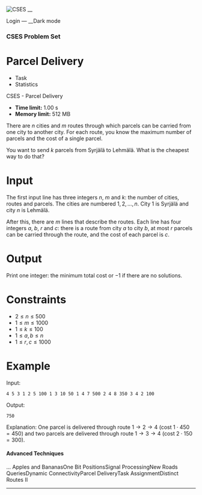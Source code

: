 ![CSES](/logo.png?1) __

Login — __Dark mode

### CSES Problem Set

# Parcel Delivery

  * Task
  * Statistics

CSES - Parcel Delivery

  * **Time limit:** 1.00 s
  * **Memory limit:** 512 MB

There are $n$ cities and $m$ routes through which parcels can be carried from
one city to another city. For each route, you know the maximum number of
parcels and the cost of a single parcel.

You want to send $k$ parcels from Syrjälä to Lehmälä. What is the cheapest way
to do that?

# Input

The first input line has three integers $n$, $m$ and $k$: the number of
cities, routes and parcels. The cities are numbered $1,2,\dots,n$. City $1$ is
Syrjälä and city $n$ is Lehmälä.

After this, there are $m$ lines that describe the routes. Each line has four
integers $a$, $b$, $r$ and $c$: there is a route from city $a$ to city $b$, at
most $r$ parcels can be carried through the route, and the cost of each parcel
is $c$.

# Output

Print one integer: the minimum total cost or $-1$ if there are no solutions.

# Constraints

  * $2 \le n \le 500$
  * $1 \le m \le 1000$
  * $1 \le k \le 100$
  * $1 \le a,b \le n$
  * $1 \le r,c \le 1000$

# Example

Input:

``` 4 5 3 1 2 5 100 1 3 10 50 1 4 7 500 2 4 8 350 3 4 2 100 ```

Output:

``` 750 ```

Explanation: One parcel is delivered through route $1 \rightarrow 2
\rightarrow 4$ (cost $1 \cdot 450=450$) and two parcels are delivered through
route $1 \rightarrow 3 \rightarrow 4$ (cost $2 \cdot 150=300$).

#### Advanced Techniques

... Apples and BananasOne Bit PositionsSignal ProcessingNew Roads
QueriesDynamic ConnectivityParcel DeliveryTask AssignmentDistinct Routes II

* * *

